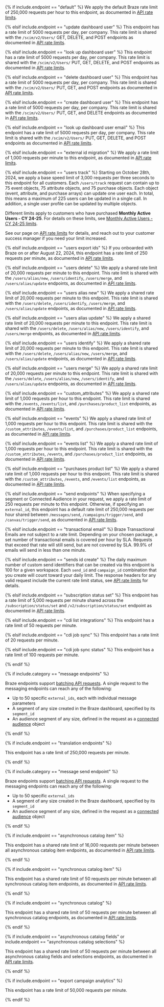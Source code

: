 
<!---DEFAULT RATE LIMIT-->

{% if include.endpoint == "default" %}
We apply the default Braze rate limit of 250,000 requests per hour to this endpoint, as documented in [API rate limits]({{site.baseurl}}/api/api_limits/).

<!---PUT /scim/v2/Users/YOUR_ID_HERE--->
{% elsif include.endpoint == "update dashboard user" %}
This endpoint has a rate limit of 5000 requests per day, per company. This rate limit is shared with the `/scim/v2/Users/` GET, DELETE, and POST endpoints as documented in [API rate limits]({{site.baseurl}}/api/api_limits/).

<!---GET /scim/v2/Users/YOUR_ID_HERE--->
{% elsif include.endpoint == "look up dashboard user" %}
This endpoint has a rate limit of 5000 requests per day, per company. This rate limit is shared with the `/scim/v2/Users/` PUT, GET, DELETE, and POST endpoints as documented in [API rate limits]({{site.baseurl}}/api/api_limits/).

<!---DELETE /scim/v2/Users/YOUR_ID_HERE--->
{% elsif include.endpoint == "delete dashboard user" %}
This endpoint has a rate limit of 5000 requests per day, per company. This rate limit is shared with the `/scim/v2/Users/` PUT, GET, and POST endpoints as documented in [API rate limits]({{site.baseurl}}/api/api_limits/).

<!---POST /scim/v2/Users--->
{% elsif include.endpoint == "create dashboard user" %}
This endpoint has a rate limit of 5000 requests per day, per company. This rate limit is shared with the `/scim/v2/Users/` PUT, GET, and DELETE endpoints as documented in [API rate limits]({{site.baseurl}}/api/api_limits/).

<!---GET /scim/v2/Users--->
{% elsif include.endpoint == "look up dashboard user email" %}
This endpoint has a rate limit of 5000 requests per day, per company. This rate limit is shared with the `/scim/v2/Users/` PUT, GET, DELETE, and POST endpoints as documented in [API rate limits]({{site.baseurl}}/api/api_limits/).

<!---/users/external_id/rename-->
<!---/users/external_id/remove-->

{% elsif include.endpoint == "external id migration" %}
We apply a rate limit of 1,000 requests per minute to this endpoint, as documented in [API rate limits]({{site.baseurl}}/api/api_limits/).

<!---/users/track-->

{% elsif include.endpoint == "users track" %}
Starting on October 28th, 2024, we apply a base speed limit of 3,000 requests per three seconds to this endpoint for all customers. Each `/users/track` request can contain up to 75 event objects, 75 attribute objects, and 75 purchase objects. Each object (event, attribute, and purchase arrays) can update one user each. In total, this means a maximum of 225 users can be updated in a single call. In addition, a single user profile can be updated by multiple objects.

Different limits apply to customers who have purchased **Monthly Active Users - CY 24-25**. For details on these limits, see [Monthly Active Users - CY 24-25 limits]({{site.baseurl}}/api/endpoints/user_data/post_user_track/#monthly-active-users-cy-24-25).

See our page on [API rate limits]({{site.baseurl}}/api/api_limits/) for details, and reach out to your customer success manager if you need your limit increased.

<!---/users/export/ids-->

{% elsif include.endpoint == "users export ids" %}
If you onboarded with Braze on or after August 22, 2024, this endpoint has a rate limit of 250 requests per minute, as documented in [API rate limits]({{site.baseurl}}/api/api_limits/).

<!---/users/delete-->

{% elsif include.endpoint == "users delete" %}
We apply a shared rate limit of 20,000 requests per minute to this endpoint. This rate limit is shared with the `/users/alias/new`, `/users/identify`, `/users/merge`, and `/users/alias/update` endpoints, as documented in [API rate limits]({{site.baseurl}}/api/api_limits/).

<!---/users/alias/new-->

{% elsif include.endpoint == "users alias new" %}
We apply a shared rate limit of 20,000 requests per minute to this endpoint. This rate limit is shared with the `/users/delete`, `/users/identify`, `/users/merge`, and `/users/alias/update` endpoints, as documented in [API rate limits]({{site.baseurl}}/api/api_limits/).

<!---/users/alias/update-->

{% elsif include.endpoint == "users alias update" %}
We apply a shared rate limit of 20,000 requests per minute to this endpoint. This rate limit is shared with the `/users/delete`, `/users/alias/new`, `/users/identify`, and `/users/merge` endpoints, as documented in [API rate limits]({{site.baseurl}}/api/api_limits/).

<!---/users/identify-->

{% elsif include.endpoint == "users identify" %}
We apply a shared rate limit of 20,000 requests per minute to this endpoint. This rate limit is shared with the `/users/delete`, `/users/alias/new`, `/users/merge`, and `/users/alias/update` endpoints, as documented in [API rate limits]({{site.baseurl}}/api/api_limits/).

<!---/users/merge-->

{% elsif include.endpoint == "users merge" %}
We apply a shared rate limit of 20,000 requests per minute to this endpoint. This rate limit is shared with the `/users/delete`, `/users/alias/new`, `/users/identify`, and `/users/alias/update` endpoints, as documented in [API rate limits]({{site.baseurl}}/api/api_limits/).

<!---/custom_attributes-->

{% elsif include.endpoint == "custom_attributes" %}
We apply a shared rate limit of 1,000 requests per hour to this endpoint. This rate limit is shared with the `/events`, `/events/list`, and `/purchases/product_list` endpoints, as documented in [API rate limits]({{site.baseurl}}/api/api_limits/).

<!---/events-->

{% elsif include.endpoint == "events" %}
We apply a shared rate limit of 1,000 requests per hour to this endpoint. This rate limit is shared with the `/custom_attributes`, `/events/list`, and `/purchases/product_list` endpoints, as documented in [API rate limits]({{site.baseurl}}/api/api_limits/).

<!---/events/list-->

{% elsif include.endpoint == "events list" %}
We apply a shared rate limit of 1,000 requests per hour to this endpoint. This rate limit is shared with the `/custom_attributes`, `/events`, and `/purchases/product_list` endpoints, as documented in [API rate limits]({{site.baseurl}}/api/api_limits/).

<!---/purchases/product_list-->

{% elsif include.endpoint == "purchases product list" %}
We apply a shared rate limit of 1,000 requests per hour to this endpoint. This rate limit is shared with the `/custom_attributes`, `/events`, and `/events/list` endpoints, as documented in [API rate limits]({{site.baseurl}}/api/api_limits/).

<!---/messages/send-->
<!---/campaigns/trigger/send-->
<!---/canvas/trigger/send-->

{% elsif include.endpoint == "send endpoints" %}
When specifying a segment or Connected Audience in your request, we apply a rate limit of 250 requests per minute to this endpoint. Otherwise, if specifying an `external_id`, this endpoint has a default rate limit of 250,000 requests per hour shared between `/messages/send`, `/campaigns/trigger/send`, and `/canvas/trigger/send`, as documented in [API rate limits]({{site.baseurl}}/api/api_limits/).

<!---/transactional/v1/campaigns/{campaign_id}/send -->

{% elsif include.endpoint == "transactional email" %}
Braze Transactional Emails are not subject to a rate limit. Depending on your chosen package, a set number of transactional emails is covered per hour by SLA. Requests that exceed that rate will still send, but are not covered by SLA. 99.9% of emails will send in less than one minute.

<!---/sends/id/create-->

{% elsif include.endpoint == "sends id create" %}
The daily maximum number of custom send identifiers that can be created via this endpoint is 100 for a given workspace. Each `send_id` and `campaign_id` combination that you create will count toward your daily limit. The response headers for any valid request include the current rate limit status, see [API rate limits]({{site.baseurl}}/api/api_limits/) for details.

<!---/subscription/status/set-->
{% elsif include.endpoint == "subscription status set" %}
This endpoint has a rate limit of 5,000 requests per minute shared across the `/subscription/status/set` and `/v2/subscription/status/set` endpoint as documented in [API rate limits]({{site.baseurl}}/api/api_limits/).

<!-- Add this phrase back ", as documented in [API rate limits]({{site.baseurl}}/api/api_limits/)" to CDI endpoints for GA -->

<!---GET /cdi/integrations--->
{% elsif include.endpoint == "cdi list integrations" %}
This endpoint has a rate limit of 50 requests per minute.

<!---POST /cdi/integrations/{integration_id}/sync--->
{% elsif include.endpoint == "cdi job sync" %}
This endpoint has a rate limit of 20 requests per minute.

<!---POST /cdi/integrations/{integration_id}/job_sync_status--->
{% elsif include.endpoint == "cdi job sync status" %}
This endpoint has a rate limit of 100 requests per minute.

{% endif %}

<!---Additional if statement for Messaging endpoints-->

{% if include.category == "message endpoints" %}

Braze endpoints support [batching API requests]({{site.baseurl}}/api/api_limits/#batching-api-requests). A single request to the messaging endpoints can reach any of the following:

- Up to 50 specific `external_ids`, each with individual message parameters
- A segment of any size created in the Braze dashboard, specified by its `segment_id`
- An audience segment of any size, defined in the request as a [connected audience]({{site.baseurl}}/api/objects_filters/connected_audience/) object

{% endif %}

<!---Additional if statement for Translation endpoints-->

{% if include.endpoint == "translation endpoints" %}

This endpoint has a rate limit of 250,000 requests per minute.

{% endif %}

<!---Additional if statement for /messages/send endpoint-->

{% if include.category == "message send endpoint" %}

Braze endpoints support [batching API requests]({{site.baseurl}}/api/api_limits/#batching-api-requests). A single request to the messaging endpoints can reach any of the following:

- Up to 50 specific `external_ids`
- A segment of any size created in the Braze dashboard, specified by its `segment_id`
- An audience segment of any size, defined in the request as a [connected audience]({{site.baseurl}}/api/objects_filters/connected_audience/) object

{% endif %}

{% if include.endpoint == "asynchronous catalog item" %}

This endpoint has a shared rate limit of 16,000 requests per minute between all asynchronous catalog item endpoints, as documented in [API rate limits]({{site.baseurl}}/api/api_limits/).

{% endif %}

{% if include.endpoint == "synchronous catalog item" %}

This endpoint has a shared rate limit of 50 requests per minute between all synchronous catalog item endpoints, as documented in [API rate limits]({{site.baseurl}}/api/api_limits/).

{% endif %}

{% if include.endpoint == "synchronous catalog" %}

This endpoint has a shared rate limit of 50 requests per minute between all synchronous catalog endpoints, as documented in [API rate limits]({{site.baseurl}}/api/api_limits/).

{% endif %}

{% if include.endpoint == "asynchronous catalog fields" or include.endpoint == "asynchronous catalog selections" %}

This endpoint has a shared rate limit of 50 requests per minute between all asynchronous catalog fields and selections endpoints, as documented in [API rate limits]({{site.baseurl}}/api/api_limits/).

{% endif %}

{% if include.endpoint == "export campaign analytics" %}

This endpoint has a rate limit of 50,000 requests per minute.

{% endif %}

